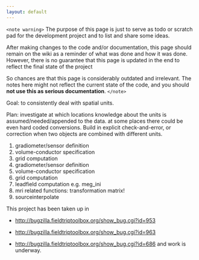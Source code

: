 ```yaml
---
layout: default
---
```


`<note warning>`
The purpose of this page is just to serve as todo or scratch pad for the development project and to list and share some ideas. 

After making changes to the code and/or documentation, this page should remain on the wiki as a reminder of what was done and how it was done. However, there is no guarantee that this page is updated in the end to reflect the final state of the project

So chances are that this page is considerably outdated and irrelevant. The notes here might not reflect the current state of the code, and you should **not use this as serious documentation**.
`</note>`

Goal: to consistently deal with spatial units.
 
Plan: investigate at which locations knowledge about the units is assumed/needed/appended to the data. at some places there could be even hard coded conversions. Build in explicit check-and-error, or correction when two objects are combined with different units.

 1. gradiometer/sensor definition
 2. volume-conductor specification  
 3. grid computation
 4. gradiometer/sensor definition
 5. volume-conductor specification
 6. grid computation
 7. leadfield computation e.g. meg_ini
 8. mri related functions: transformation matrix!
 9. sourceinterpolate

This project has been taken up in 

*  http://bugzilla.fieldtriptoolbox.org/show_bug.cgi?id=953

*  http://bugzilla.fieldtriptoolbox.org/show_bug.cgi?id=963

*  http://bugzilla.fieldtriptoolbox.org/show_bug.cgi?id=686
and work is underway.

